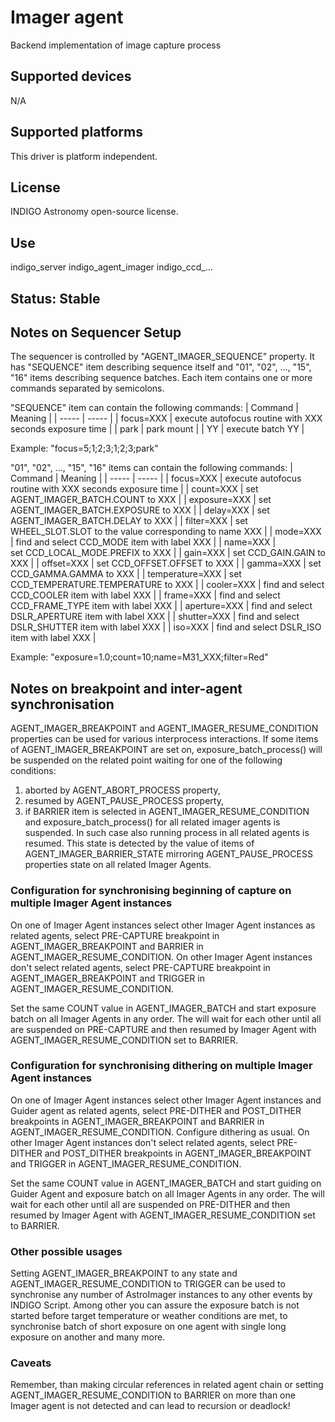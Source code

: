 # Imager agent

Backend implementation of image capture process

## Supported devices

N/A

## Supported platforms

This driver is platform independent.

## License

INDIGO Astronomy open-source license.

## Use

indigo_server indigo_agent_imager indigo_ccd_...

## Status: Stable

## Notes on Sequencer Setup

The sequencer is controlled by "AGENT_IMAGER_SEQUENCE" property. It has "SEQUENCE" item describing sequence itself and "01", "02", ..., "15", "16" items describing sequence batches. Each item contains one or more commands separated by semicolons.

"SEQUENCE" item can contain the following commands:
| Command | Meaning |
| ----- | ----- |
| focus=XXX | execute autofocus routine with XXX seconds exposure time |
| park | park mount |
| YY | execute batch YY |

Example: "focus=5;1;2;3;1;2;3;park"

"01", "02", ..., "15", "16" items can contain the following commands:
| Command | Meaning |
| ----- | ----- |
| focus=XXX | execute autofocus routine with XXX seconds exposure time |
| count=XXX | set AGENT_IMAGER_BATCH.COUNT to XXX |
| exposure=XXX | set AGENT_IMAGER_BATCH.EXPOSURE to XXX |
| delay=XXX | set AGENT_IMAGER_BATCH.DELAY to XXX |
| filter=XXX | set WHEEL_SLOT.SLOT to the value corresponding to name XXX |
| mode=XXX | find and select CCD_MODE item with label XXX |
| name=XXX | set CCD_LOCAL_MODE.PREFIX to XXX |
| gain=XXX | set CCD_GAIN.GAIN to XXX |
| offset=XXX | set CCD_OFFSET.OFFSET to XXX |
| gamma=XXX | set CCD_GAMMA.GAMMA to XXX |
| temperature=XXX | set CCD_TEMPERATURE.TEMPERATURE to XXX |
| cooler=XXX | find and select CCD_COOLER item with label XXX |
| frame=XXX | find and select CCD_FRAME_TYPE item with label XXX |
| aperture=XXX | find and select DSLR_APERTURE item with label XXX |
| shutter=XXX | find and select DSLR_SHUTTER item with label XXX |
| iso=XXX | find and select DSLR_ISO item with label XXX |

Example: "exposure=1.0;count=10;name=M31_XXX;filter=Red"

## Notes on breakpoint and inter-agent synchronisation

AGENT_IMAGER_BREAKPOINT and AGENT_IMAGER_RESUME_CONDITION properties can be used for various interprocess interactions. If some items of AGENT_IMAGER_BREAKPOINT are set on, exposure_batch_process() will be suspended on the related point waiting for one of the following conditions:

1. aborted by AGENT_ABORT_PROCESS property,
2. resumed by AGENT_PAUSE_PROCESS property,
3. if BARRIER item is selected in AGENT_IMAGER_RESUME_CONDITION and exposure_batch_process() for all related imager agents is suspended. In such case also running process in all related agents is resumed. This state is detected by the value of items of AGENT_IMAGER_BARRIER_STATE mirroring AGENT_PAUSE_PROCESS properties state on all related Imager Agents.

### Configuration for synchronising beginning of capture on multiple Imager Agent instances

On one of Imager Agent instances select other Imager Agent instances as related agents, select PRE-CAPTURE breakpoint in AGENT_IMAGER_BREAKPOINT and BARRIER in AGENT_IMAGER_RESUME_CONDITION.
On other Imager Agent instances don't select related agents, select PRE-CAPTURE breakpoint in AGENT_IMAGER_BREAKPOINT and TRIGGER in AGENT_IMAGER_RESUME_CONDITION.

Set the same COUNT value in AGENT_IMAGER_BATCH and start exposure batch on all Imager Agents in any order. The will wait for each other until all are suspended on PRE-CAPTURE and then resumed by Imager Agent with AGENT_IMAGER_RESUME_CONDITION set to BARRIER.

### Configuration for synchronising dithering on multiple Imager Agent instances
 
On one of Imager Agent instances select other Imager Agent instances and Guider agent as related agents, select PRE-DITHER and POST_DITHER breakpoints in AGENT_IMAGER_BREAKPOINT and BARRIER in AGENT_IMAGER_RESUME_CONDITION. Configure dithering as usual.
On other Imager Agent instances don't select related agents, select PRE-DITHER and POST_DITHER breakpoints in AGENT_IMAGER_BREAKPOINT and TRIGGER in AGENT_IMAGER_RESUME_CONDITION.

Set the same COUNT value in AGENT_IMAGER_BATCH and start guiding on Guider Agent and exposure batch on all Imager Agents in any order. The will wait for each other until all are suspended on PRE-DITHER and then resumed by Imager Agent with AGENT_IMAGER_RESUME_CONDITION set to BARRIER.

### Other possible usages

Setting AGENT_IMAGER_BREAKPOINT to any state and AGENT_IMAGER_RESUME_CONDITION to TRIGGER can be used to synchronise any number of AstroImager instances to any other events by INDIGO Script. Among other you can assure the exposure batch is not started before target temperature or weather conditions are met, to synchronise batch of short exposure on one agent with single long exposure on another and many more.  

### Caveats

Remember, than making circular references in related agent chain or setting AGENT_IMAGER_RESUME_CONDITION to BARRIER on more than one Imager agent is not detected and can lead to recursion or deadlock!
